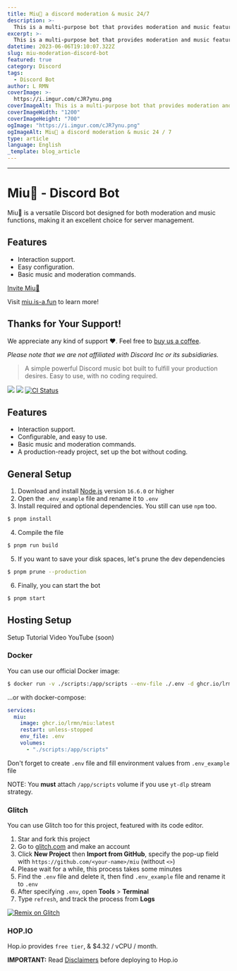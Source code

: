 ```yaml
---
title: Miu🌛 a discord moderation & music 24/7
description: >-
  This is a multi-purpose bot that provides moderation and music features. It is designed to help you manage your server effectively.
excerpt: >-
  This is a multi-purpose bot that provides moderation and music features. It is designed to help you manage your server effectively.
datetime: 2023-06-06T19:10:07.322Z
slug: miu-moderation-discord-bot
featured: true
category: Discord
tags:
  - Discord Bot
author: L RMN
coverImage: >-
  https://i.imgur.com/cJR7ynu.png
coverImageAlt: This is a multi-purpose bot that provides moderation and music features. It is designed to help you manage your server effectively.
coverImageWidth: "1200"
coverImageHeight: "700"
ogImage: "https://i.imgur.com/cJR7ynu.png"
ogImageAlt: Miu🌛 a discord moderation & music 24 / 7
type: article
language: English
_template: blog_article
---
```


---

# Miu🌛 - Discord Bot

Miu🌛 is a versatile Discord bot designed for both moderation and music functions, making it an excellent choice for server management.

## Features

- Interaction support.
- Easy configuration.
- Basic music and moderation commands.

[Invite Miu🌛](https://discord.com/oauth2/authorize?client_id=1132766063365476442&permissions=53857345&scope=bot)

Visit [miu.is-a.fun](https://miu.is-a.fun/) to learn more!

## Thanks for Your Support!

We appreciate any kind of support ❤️. Feel free to [buy us a coffee](https://www.buymeacoffee.com/LRMN).

_Please note that we are not affiliated with Discord Inc or its subsidiaries._

> A simple powerful Discord music bot built to fulfill your production desires. Easy to use, with no coding required.

<a href="https://discord.com/oauth2/authorize?client_id=1132766063365476442&permissions=53857345&scope=bot"><img src="https://img.shields.io/static/v1?label=Invite%20Me&message=lrmn7&plastic&color=5865F2&logo=discord"></a>
<img src="https://badgen.net/badge/icon/typescript?icon=typescript&label">
<a href="https://github.com/lrmn7/miu/actions?query=workflow%3A%22Lint+code+and+compile+setup+script%22"><img src="https://github.com/lrmn7/miu/workflows/Lint%20code%20and%20compile%20setup%20script/badge.svg" alt="CI Status" /></a>

## Features

- Interaction support.
- Configurable, and easy to use.
- Basic music and moderation commands.
- A production-ready project, set up the bot without coding.

## General Setup

1. Download and install [Node.js](https://nodejs.org) version `16.6.0` or higher
2. Open the `.env_example` file and rename it to `.env`
3. Install required and optional dependencies. You still can use `npm` too.

```sh
$ pnpm install
```

4. Compile the file

```sh
$ pnpm run build
```

5. If you want to save your disk spaces, let's prune the dev dependencies

```sh
$ pnpm prune --production
```

6. Finally, you can start the bot

```sh
$ pnpm start
```

## Hosting Setup

Setup Tutorial Video YouTube (soon)

### Docker

You can use our official Docker image:

```bash
$ docker run -v ./scripts:/app/scripts --env-file ./.env -d ghcr.io/lrmn/miu:latest
```

...or with docker-compose:

```yml
services:
  miu:
    image: ghcr.io/lrmn/miu:latest
    restart: unless-stopped
    env_file: .env
    volumes:
      - "./scripts:/app/scripts"
```

Don't forget to create `.env` file and fill environment values from `.env_example` file

NOTE: You **must** attach `/app/scripts` volume if you use `yt-dlp` stream strategy.

### Glitch

You can use Glitch too for this project, featured with its code editor.

1. Star and fork this project
2. Go to [glitch.com](https://glitch.com) and make an account
3. Click **New Project** then **Import from GitHub**, specify the pop-up field with `https://github.com/<your-name>/miu` (without `<>`)
4. Please wait for a while, this process takes some minutes
5. Find the `.env` file and delete it, then find `.env_example` file and rename it to `.env`
6. After specifying `.env`, open **Tools** > **Terminal**
7. Type `refresh`, and track the process from **Logs**

<a href="https://glitch.com/edit/#!/import/github/lrmn7/miu"><img src="https://cdn.glitch.com/2703baf2-b643-4da7-ab91-7ee2a2d00b5b%2Fremix-button.svg" alt="Remix on Glitch"></a>

### HOP.IO

Hop.io provides `free tier`, & $4.32 / vCPU / month.

**IMPORTANT:** Read [Disclaimers](https://hop.io/fair-use) before deploying to Hop.io
